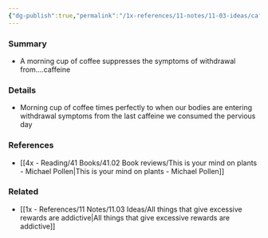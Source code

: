 ```yaml
---
{"dg-publish":true,"permalink":"/1x-references/11-notes/11-03-ideas/caffeine-saves-us-from-withdrawal-symptoms/","title":"Caffeine withdrawal symptoms"}
---
```



### Summary
- A morning cup of coffee suppresses the symptoms of withdrawal from....caffeine

### Details
- Morning cup of coffee times perfectly to when our bodies are entering withdrawal symptoms from the last caffeine we consumed the pervious day

### References
- [[4x - Reading/41 Books/41.02 Book reviews/This is your mind on plants - Michael Pollen\|This is your mind on plants - Michael Pollen]]

### Related
- [[1x - References/11 Notes/11.03 Ideas/All things that give excessive rewards are addictive\|All things that give excessive rewards are addictive]]
